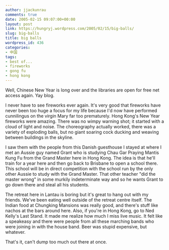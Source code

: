 ```yaml
---
author: jjackunrau
comments: true
date: 2005-02-15 09:07:00+00:00
layout: post
link: https://hungryj.wordpress.com/2005/02/15/big-balls/
slug: big-balls
title: big balls
wordpress_id: 436
categories:
- 中国
tags:
- best of...
- fireworks
- gong fu
- hong kong
---
```


Well, Chinese New Year is long over and the libraries are open for free net access again.  Yay blog.

I never have to see fireworks ever again.  It's very good that fireworks have never been too huge a focus for my life because I'd now have performed cunnilingus on the virgin Mary far too prematurely.  Hong Kong's New Year fireworks were amazing.  There was no wimpy warning shot; it started with a cloud of light and noise.  The choreography actually worked, there was a variety of exploding balls, but no giant soaring cock ducking and weaving between buildings in the skyline.

I saw them with the people from this Danish guesthouse I stayed at where I met an Aussie guy named Grant who is studying Chau Gar Praying Mantis Kung Fu from the Grand Master here in Hong Kong.  The idea is that he'll train for a year here and then go back to Brisbane to open a school there.  This school will be in direct competition with the school run by the only other Aussie to study with the Grand Master.  That other teacher "did the master wrong" in some murkily indeterminate way and so he wants Grant to go down there and steal all his students.

The retreat here in Lantau is boring but it's great to hang out with my friends.  We've been eating well outside of the retreat centre itself.  The Indian food at Chungking Mansions was really good, and there's stuff like nachos at the bars around here.  Also, if you're in Hong Kong, go to Ned Kelly's Last Stand.  It made me realize how much I miss live music.  It felt like a speakeasy and there were people from all these marching bands who were joining in with the house band.  Beer was stupid expensive, but whatever.

That's it, can't dump too much out there at once.
